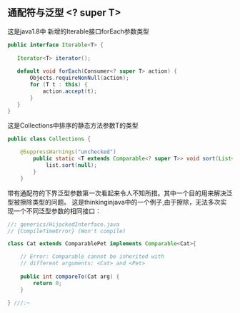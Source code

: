 ## 通配符与泛型 <? super T>
 
 这是java1.8中 新增的Iterable接口forEach参数类型
 
 ```java
 public interface Iterable<T> {
   
    Iterator<T> iterator();
    
    default void forEach(Consumer<? super T> action) {
        Objects.requireNonNull(action);
        for (T t : this) {
            action.accept(t);
        }
    }
}
```
这是Collections中排序的静态方法参数T的类型

```java
public class Collections {

    @SuppressWarnings("unchecked")
        public static <T extends Comparable<? super T>> void sort(List<T> list) {
            list.sort(null);
        }
    }
```
带有通配符的下界泛型参数第一次看起来令人不知所措。其中一个目的用来解决泛型被擦除类型的问题。
这是thinkinginjava中的一个例子,由于擦除，无法多次实现一个不同泛型参数的相同接口：

```java
//: generics/HijackedInterface.java
// {CompileTimeError} (Won't compile)

class Cat extends ComparablePet implements Comparable<Cat>{

    // Error: Comparable cannot be inherited with
    // different arguments: <Cat> and <Pet>
  
    public int compareTo(Cat arg) {
        return 0;
    }

} ///:~
``` 
